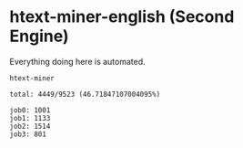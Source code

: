 # htext-miner-english (Second Engine)

Everything doing here is automated.

```
htext-miner

total: 4449/9523 (46.71847107004095%)

job0: 1001
job1: 1133
job2: 1514
job3: 801
```